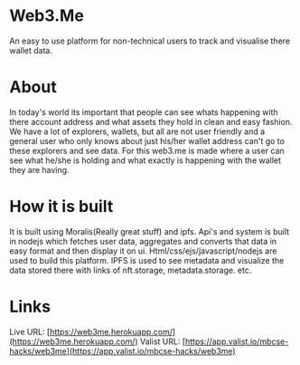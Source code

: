 # Web3.Me
An easy to use platform for non-technical users to track and visualise there wallet data.

# About
In today's world its important that people can see whats happening with there account address and what assets they hold in clean and easy fashion. We have a lot of explorers, wallets, but all are not user friendly and a general user who only knows about just his/her wallet address can't go to these explorers and see data. For this web3.me is made where a user can see what he/she is holding and what exactly is happening with the wallet they are having.

# How it is built
It is built using Moralis(Really great stuff) and ipfs. Api's and system is built in nodejs which fetches user data, aggregates and converts that data in easy format and then display it on ui. Html/css/ejs/javascript/nodejs are used to build this platform. IPFS is used to see metadata and visualize the data stored there with links of nft.storage, metadata.storage. etc. 


# Links 
Live URL: [https://web3me.herokuapp.com/](https://web3me.herokuapp.com/)
Valist URL: [https://app.valist.io/mbcse-hacks/web3me](https://app.valist.io/mbcse-hacks/web3me)